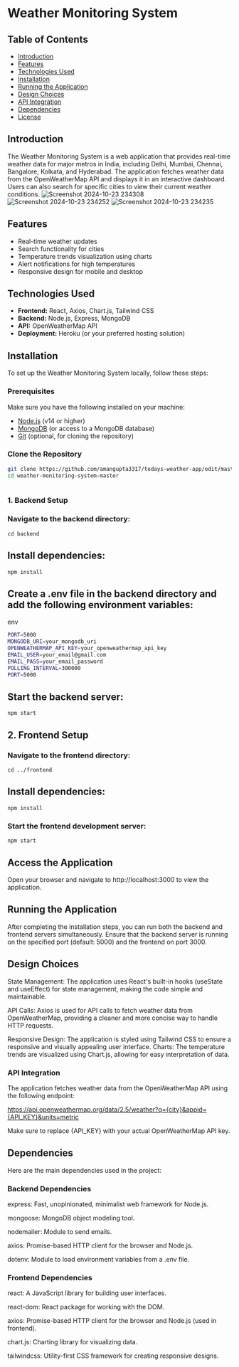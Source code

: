 # Weather Monitoring System

## Table of Contents

- [Introduction](#introduction)
- [Features](#features)
- [Technologies Used](#technologies-used)
- [Installation](#installation)
- [Running the Application](#running-the-application)
- [Design Choices](#design-choices)
- [API Integration](#api-integration)
- [Dependencies](#dependencies)
- [License](#license)

## Introduction

The Weather Monitoring System is a web application that provides real-time weather data for major metros in India, including Delhi, Mumbai, Chennai, Bangalore, Kolkata, and Hyderabad. The application fetches weather data from the OpenWeatherMap API and displays it in an interactive dashboard. Users can also search for specific cities to view their current weather conditions.
![Screenshot 2024-10-23 234308](https://github.com/user-attachments/assets/8246f244-c70f-4894-ab41-a17cbb3881d3)
![Screenshot 2024-10-23 234252](https://github.com/user-attachments/assets/3a013dd1-ce74-481f-8803-ca323463b14a)
![Screenshot 2024-10-23 234235](https://github.com/user-attachments/assets/34eb5bd0-0aa3-403a-aec6-89ae0ac764f9)

## Features

- Real-time weather updates
- Search functionality for cities
- Temperature trends visualization using charts
- Alert notifications for high temperatures
- Responsive design for mobile and desktop

## Technologies Used

- **Frontend:** React, Axios, Chart.js, Tailwind CSS
- **Backend:** Node.js, Express, MongoDB
- **API:** OpenWeatherMap API
- **Deployment:** Heroku (or your preferred hosting solution)

## Installation

To set up the Weather Monitoring System locally, follow these steps:

### Prerequisites

Make sure you have the following installed on your machine:

- [Node.js](https://nodejs.org/) (v14 or higher)
- [MongoDB](https://www.mongodb.com/try/download/community) (or access to a MongoDB database)
- [Git](https://git-scm.com/downloads) (optional, for cloning the repository)

### Clone the Repository

```bash
git clone https://github.com/amangupta3317/todays-weather-app/edit/master/weather-monitoring-system-master.git
cd weather-monitoring-system-master



```

### 1. Backend Setup

 ### Navigate to the backend directory:

    cd backend

## Install dependencies:

    npm install

## Create a .env file in the backend directory and add the following environment variables:

env
```bash
PORT=5000
MONGODB_URI=your_mongodb_uri
OPENWEATHERMAP_API_KEY=your_openweathermap_api_key
EMAIL_USER=your_email@gmail.com
EMAIL_PASS=your_email_password
POLLING_INTERVAL=300000
PORT=5000
```

## Start the backend server:

    npm start


## 2. Frontend Setup

  ### Navigate to the frontend directory:

    cd ../frontend

## Install dependencies:

    npm install

   ### Start the frontend development server:

    npm start

## Access the Application

Open your browser and navigate to http://localhost:3000 to view the application.

## Running the Application

After completing the installation steps, you can run both the backend and frontend servers simultaneously. Ensure that the backend server is running on the specified port (default: 5000) and the frontend on port 3000.

## Design Choices

State Management: The application uses React's built-in hooks (useState and useEffect) for state management, making the code simple and maintainable.

API Calls: Axios is used for API calls to fetch weather data from OpenWeatherMap, providing a cleaner and more concise way to handle HTTP requests.

Responsive Design: The application is styled using Tailwind CSS to ensure a responsive and visually appealing user interface.
Charts: The temperature trends are visualized using Chart.js, allowing for easy interpretation of data.

### API Integration
The application fetches weather data from the OpenWeatherMap API using the following endpoint:

https://api.openweathermap.org/data/2.5/weather?q={city}&appid={API_KEY}&units=metric

Make sure to replace {API_KEY} with your actual OpenWeatherMap API key.

## Dependencies

Here are the main dependencies used in the project:

### Backend Dependencies
express: Fast, unopinionated, minimalist web framework for Node.js.

mongoose: MongoDB object modeling tool.

nodemailer: Module to send emails.

axios: Promise-based HTTP client for the browser and Node.js.

dotenv: Module to load environment variables from a .env file.


### Frontend Dependencies
react: A JavaScript library for building user interfaces.

react-dom: React package for working with the DOM.

axios: Promise-based HTTP client for the browser and Node.js (used in frontend).

chart.js: Charting library for visualizing data.

tailwindcss: Utility-first CSS framework for creating responsive designs.
